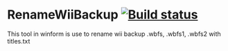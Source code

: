 # RenameWiiBackup [![Build status](https://ci.appveyor.com/api/projects/status/434l1fcoa2v2xmtl?svg=true)](https://ci.appveyor.com/project/emnbdx/renamewiibackup)

This tool in winform is use to rename wii backup .wbfs, .wbfs1, .wbfs2 with titles.txt
